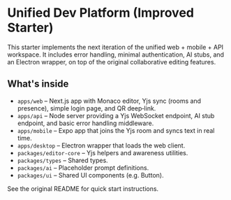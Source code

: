 # Unified Dev Platform (Improved Starter)

This starter implements the next iteration of the unified web + mobile + API workspace. It includes
error handling, minimal authentication, AI stubs, and an Electron wrapper, on top of the original
collaborative editing features.

## What's inside

- `apps/web` – Next.js app with Monaco editor, Yjs sync (rooms and presence), simple login page, and
  QR deep‑link.
- `apps/api` – Node server providing a Yjs WebSocket endpoint, AI stub endpoint, and basic error
  handling middleware.
- `apps/mobile` – Expo app that joins the Yjs room and syncs text in real time.
- `apps/desktop` – Electron wrapper that loads the web client.
- `packages/editor-core` – Yjs helpers and awareness utilities.
- `packages/types` – Shared types.
- `packages/ai` – Placeholder prompt definitions.
- `packages/ui` – Shared UI components (e.g. Button).

See the original README for quick start instructions.

